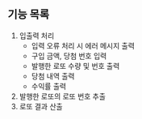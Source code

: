 ## 기능 목록
1. 입출력 처리
    - 입력 오류 처리 시 에러 메시지 출력
    - 구입 금액, 당첨 번호 입력
    - 발행한 로또 수량 및 번호 출력
    - 당첨 내역 출력
    - 수익률 출력
2. 발행한 로또의 로또 번호 추출
3. 로또 결과 산출
